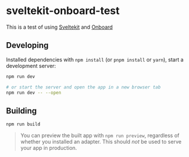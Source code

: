 # sveltekit-onboard-test

This is a test of using [Sveltekit](https://github.com/sveltejs/kit) and [Onboard](https://github.com/blocknative/onboard)

## Developing

Installed dependencies with `npm install` (or `pnpm install` or `yarn`), start a development server:

```bash
npm run dev

# or start the server and open the app in a new browser tab
npm run dev -- --open
```

## Building

```bash
npm run build
```

> You can preview the built app with `npm run preview`, regardless of whether you installed an adapter. This should _not_ be used to serve your app in production.
